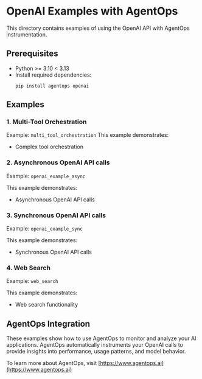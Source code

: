 # OpenAI Examples with AgentOps

This directory contains examples of using the OpenAI API with AgentOps instrumentation.

## Prerequisites

- Python >= 3.10 < 3.13
- Install required dependencies:
  ```
  pip install agentops openai
  ```

## Examples

### 1. Multi-Tool Orchestration

Example: `multi_tool_orchestration`
This example demonstrates:
- Complex tool orchestration

### 2. Asynchronous OpenAI API calls

Example: `openai_example_async`

This example demonstrates:
- Asynchronous OpenAI API calls

### 3. Synchronous OpenAI API calls

Example: `openai_example_sync`

This example demonstrates:
- Synchronous OpenAI API calls

### 4. Web Search

Example: `web_search`

This example demonstrates:
- Web search functionality

## AgentOps Integration

These examples show how to use AgentOps to monitor and analyze your AI applications. AgentOps automatically instruments your OpenAI calls to provide insights into performance, usage patterns, and model behavior.

To learn more about AgentOps, visit [https://www.agentops.ai](https://www.agentops.ai)
